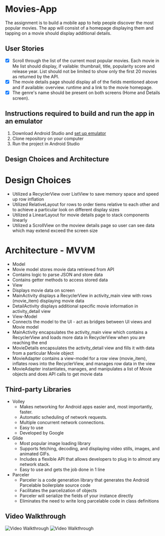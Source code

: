 # Movies-App

The assignment is to build a mobile app to help people discover the most popular movies. The app will consist of a homepage displaying them and tapping on a movie should display additional details.

## User Stories

* [x] Scroll through the list of the current most popular movies. Each movie in Me list should display, if vailable: thumbnail, title, popularity score and release year. List should not be limited to show only the first 20 movies as returned by the API.
* [x] The movie details page should display all of the fields mentioned above and if available: overview. runtime and a link to the movie homepage.
* [x] The genre's name should be present on both screens (Home and Details screen).

## Instructions required to build and run the app in an emulator
1. Download Android Studio and [set up emulator](https://developer.android.com/studio/run/emulator)
1. Clone repository on your computer
1. Run the project in Android Studio

## Design Choices and Architecture
# Design Choices
* Utilized a RecyclerView over ListView to save memory space and speed up row inflation
* Utilized RelativeLayout for rows to order tiems relative to each other and to achieve a particular look on different display sizes
* Utilized a LinearLayout for movie details page to stack components linearly
* Utilized a ScrollView on the moview details page so user can see data which may extend exceed the screen size

# Architecture - MVVM
* Model
 * Movie model stores movie data retrieved from API
 * Contains logic to parse JSON and store data
 * Contains getter methods to access stored data
* View
 * Displays movie data on screen
 * MainActivity displays a RecyclerView in activity_main view with rows (movie_item) displaying movie data
 * DetailActivity displays additional specific movie information in activity_detail view
* View-Model
 * Connects the model to the UI - act as bridges between UI views and Movie model
 * MainActivity encapsulates the activity_main view which contains a RecyclerView and loads more data in RecyclerView when you are reaching the end
 * MovieDetails encapsulates the activity_detail view and fills it with data from a particular Movie object
 * MovieAdapter contains a view-model for a row view (movie_item), inflates rows into the RecyclerView, and manages row data in the view
 * MovieAdapter instantiates, manages, and manipulates a list of Movie objects and does API calls to get movie data

## Third-party Libraries
* Volley
  * Makes networking for Android apps easier and, most importantly, faster.
  * Automatic scheduling of network requests.
  * Multiple concurrent network connections.
  * Easy to use
  * Developed by Google
* Glide
  * Most popular image loading library
  * Supports fetching, decoding, and displaying video stills, images, and animated GIFs.
  * Includes a flexible API that allows developers to plug in to almost any network stack.
  * Easy to use and gets the job done in 1 line
* Parceler
  * Parceler is a code generation library that generates the Android Parcelable boilerplate source code
  * Facilitates the parcelization of objects
  * Parceler will serialize the fields of your instance directly
  * Eliminates the need to write long parcelable code in class definitions

## Video Walkthrough

<img src='https://github.com/abdurrahmanmohammad/Movies-App/blob/main/walkthrough_p1.gif' title='Video Walkthrough' width='' alt='Video Walkthrough' />
<img src='https://github.com/abdurrahmanmohammad/Movies-App/blob/main/walkthrough_p2.gif' title='Video Walkthrough' width='' alt='Video Walkthrough' />
